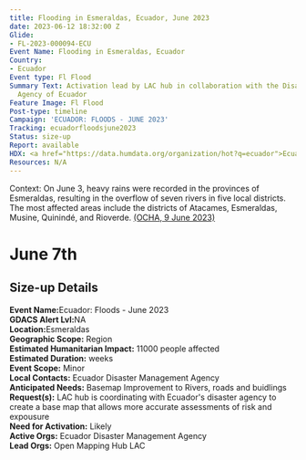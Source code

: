 ```yaml
---
title: Flooding in Esmeraldas, Ecuador, June 2023
date: 2023-06-12 18:32:00 Z
Glide:
- FL-2023-000094-ECU
Event Name: Flooding in Esmeraldas, Ecuador
Country:
- Ecuador
Event type: Fl Flood
Summary Text: Activation lead by LAC hub in collaboration with the Disastre Management
  Agency of Ecuador
Feature Image: Fl Flood
Post-type: timeline
Campaign: 'ECUADOR: FLOODS - JUNE 2023'
Tracking: ecuadorfloodsjune2023
Status: size-up
Report: available
HDX: <a href="https://data.humdata.org/organization/hot?q=ecuador">Ecuador</a>
Resources: N/A
---
```


Context: On June 3, heavy rains were recorded in the provinces of Esmeraldas, resulting in the overflow of seven rivers in five local districts. The most affected areas include the districts of Atacames, Esmeraldas, Musine, Quinindé, and Rioverde. <a href="https://reliefweb.int/node/3969995">(OCHA, 9 June 2023)</a>

<h1>June 7th</h1> 

<h2>Size-up Details</h2>

<strong>Event Name:</strong>Ecuador: Floods - June 2023<br>
<strong>GDACS Alert Lvl:</strong>NA<br>
<strong>Location:</strong>Esmeraldas<br>
<strong>Geographic Scope:</strong> Region<br>
<strong>Estimated Humanitarian Impact:</strong> 11000 people affected<br>
<strong>Estimated Duration:</strong> weeks<br>
<strong>Event Scope:</strong> Minor<br>
<strong>Local Contacts:</strong> Ecuador Disaster Management Agency<br>
<strong>Anticipated Needs:</strong> Basemap Improvement to Rivers, roads and buidlings<br>
<strong>Request(s):</strong> LAC hub is coordinating with Ecuador's disaster agency to create a base map that allows more accurate assessments of risk and expousure<br>
<strong>Need for Activation:</strong> Likely<br>
<strong>Active Orgs:</strong> Ecuador Disaster Management Agency<br>
<strong>Lead Orgs:</strong> Open Mapping Hub LAC